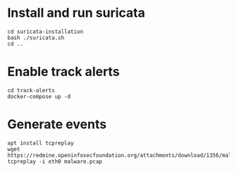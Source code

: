 # Install and run suricata
```
cd suricata-installation
bash ./suricata.sh
cd ..
```

# Enable track alerts

```
cd track-alerts
docker-compose up -d
```

# Generate events
```
apt install tcpreplay
wget https://redmine.openinfosecfoundation.org/attachments/download/1356/malware.pcap
tcpreplay -i eth0 malware.pcap
```

